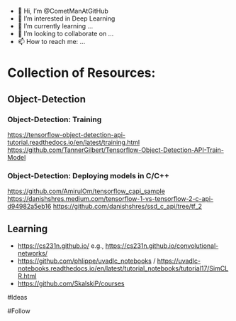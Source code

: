 - 👋 Hi, I’m @CometManAtGitHub
- 👀 I’m interested in Deep Learning
- 🌱 I’m currently learning ...
- 💞️ I’m looking to collaborate on ...
- 📫 How to reach me: ...


# Collection of Resources:

## Object-Detection
### Object-Detection: Training
https://tensorflow-object-detection-api-tutorial.readthedocs.io/en/latest/training.html
https://github.com/TannerGilbert/Tensorflow-Object-Detection-API-Train-Model

### Object-Detection: Deploying models in C/C++
https://github.com/AmirulOm/tensorflow_capi_sample
https://danishshres.medium.com/tensorflow-1-vs-tensorflow-2-c-api-d94982a5eb16
https://github.com/danishshres/ssd_c_api/tree/tf_2


<!---
CometManAtGitHub/CometManAtGitHub is a ✨ special ✨ repository because its `README.md` (this file) appears on your GitHub profile.
You can click the Preview link to take a look at your changes.
--->





## Learning
- https://cs231n.github.io/ e.g., https://cs231n.github.io/convolutional-networks/
- https://github.com/phlippe/uvadlc_notebooks / https://uvadlc-notebooks.readthedocs.io/en/latest/tutorial_notebooks/tutorial17/SimCLR.html
- https://github.com/SkalskiP/courses



#Ideas


#Follow



